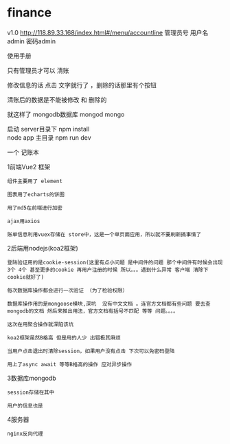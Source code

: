 # finance
v1.0
http://118.89.33.168/index.html#/menu/accountline
管理员号
用户名 admin 密码admin

使用手册

只有管理员才可以 清账

修改信息的话 点击 文字就行了  ，删除的话那里有个按钮

清账后的数据是不能被修改 和 删除的

就这样了
mongodb数据库 mongod mongo

启动 server目录下 npm install   
                node app
主目录 npm run dev


一个 记账本 

1前端Vue2 框架  

	组件主要用了 element 
	
	图表用了echarts的饼图
	
	用了md5在前端进行加密
	
	ajax用axios 
	
	账单信息利用vuex存储在 store中，这是一个单页面应用，所以就不要刷新搞事情了
	

2后端用nodejs(koa2框架)

	登陆验证用的是cookie-session(这里有点小问题 是中间件的问题 那个中间件有时候会出现3个 4个 甚至更多的cookie 再用户注册的时候 所以。。。遇到什么异常 客户端 清除下cookie就好了)
	
	每次数据库操作都会进行一次验证 （为了检验权限）
	
	数据库操作用的是mongoose模块,深坑  没有中文文档 。连官方文档都有些问题 要去查mongodb的文档 然后来推出用法，官方文档有括号不匹配 等等 问题。。。。
	
	这次在用聚合操作就深陷该坑
	
	koa2框架虽然B格高 但是用的人少 出错极其麻烦
	
	当用户点击退出时清除session，如果用户没有点击 下次可以免密码登陆
	
	用上了async await 等等B格高的操作 应对异步操作
	
3数据库mongodb

	session存储在其中
	
	用户的信息也是

4服务器

	nginx反向代理 
